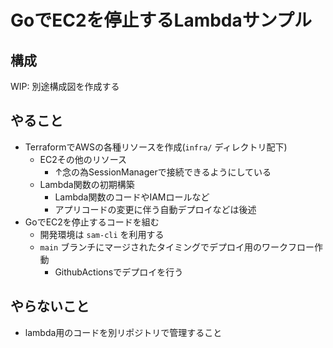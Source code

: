 # GoでEC2を停止するLambdaサンプル

## 構成

WIP: 別途構成図を作成する

## やること

- TerraformでAWSの各種リソースを作成(`infra/` ディレクトリ配下)
  - EC2その他のリソース
    - ↑念の為SessionManagerで接続できるようにしている
  - Lambda関数の初期構築
    - Lambda関数のコードやIAMロールなど
    - アプリコードの変更に伴う自動デプロイなどは後述
- GoでEC2を停止するコードを組む
  - 開発環境は `sam-cli` を利用する
  - `main` ブランチにマージされたタイミングでデプロイ用のワークフロー作動
    - GithubActionsでデプロイを行う

## やらないこと

- lambda用のコードを別リポジトリで管理すること
